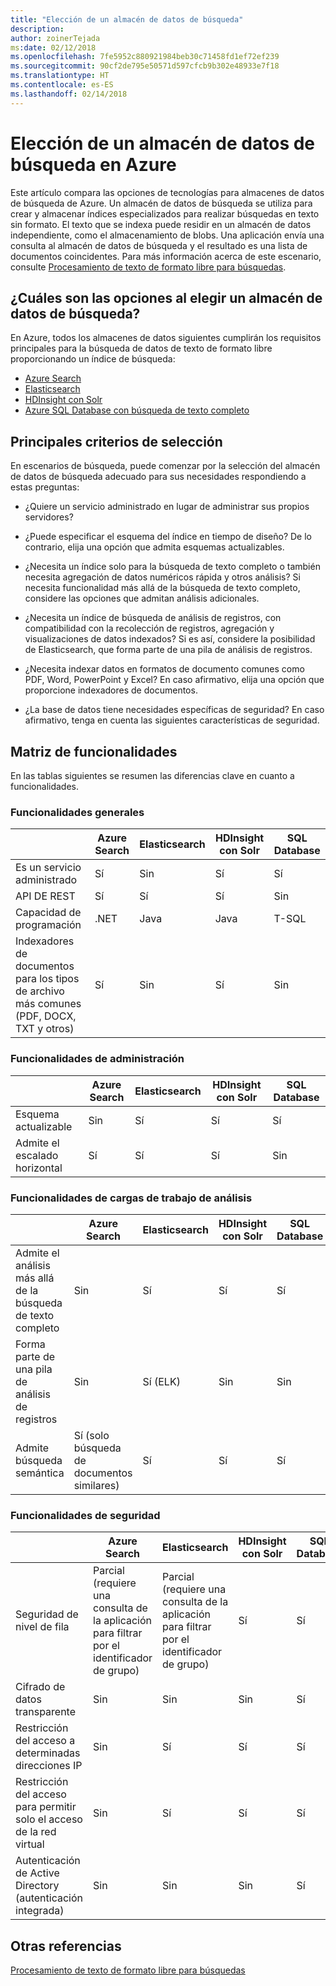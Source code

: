 ```yaml
---
title: "Elección de un almacén de datos de búsqueda"
description: 
author: zoinerTejada
ms:date: 02/12/2018
ms.openlocfilehash: 7fe5952c880921984beb30c71458fd1ef72ef239
ms.sourcegitcommit: 90cf2de795e50571d597cfcb9b302e48933e7f18
ms.translationtype: HT
ms.contentlocale: es-ES
ms.lasthandoff: 02/14/2018
---
```

# <a name="choosing-a-search-data-store-in-azure"></a>Elección de un almacén de datos de búsqueda en Azure

Este artículo compara las opciones de tecnologías para almacenes de datos de búsqueda de Azure. Un almacén de datos de búsqueda se utiliza para crear y almacenar índices especializados para realizar búsquedas en texto sin formato. El texto que se indexa puede residir en un almacén de datos independiente, como el almacenamiento de blobs. Una aplicación envía una consulta al almacén de datos de búsqueda y el resultado es una lista de documentos coincidentes. Para más información acerca de este escenario, consulte [Procesamiento de texto de formato libre para búsquedas](../scenarios/search.md). 

## <a name="what-are-your-options-when-choosing-a-search-data-store"></a>¿Cuáles son las opciones al elegir un almacén de datos de búsqueda?
En Azure, todos los almacenes de datos siguientes cumplirán los requisitos principales para la búsqueda de datos de texto de formato libre proporcionando un índice de búsqueda:
- [Azure Search](/azure/search/search-what-is-azure-search)
- [Elasticsearch](https://azuremarketplace.microsoft.com/marketplace/apps/elastic.elasticsearch?tab=Overview)
- [HDInsight con Solr](/azure/hdinsight/hdinsight-hadoop-solr-install-linux)
- [Azure SQL Database con búsqueda de texto completo](/sql/relational-databases/search/full-text-search)


## <a name="key-selection-criteria"></a>Principales criterios de selección

En escenarios de búsqueda, puede comenzar por la selección del almacén de datos de búsqueda adecuado para sus necesidades respondiendo a estas preguntas:

- ¿Quiere un servicio administrado en lugar de administrar sus propios servidores?

- ¿Puede especificar el esquema del índice en tiempo de diseño? De lo contrario, elija una opción que admita esquemas actualizables.

- ¿Necesita un índice solo para la búsqueda de texto completo o también necesita agregación de datos numéricos rápida y otros análisis? Si necesita funcionalidad más allá de la búsqueda de texto completo, considere las opciones que admitan análisis adicionales.

- ¿Necesita un índice de búsqueda de análisis de registros, con compatibilidad con la recolección de registros, agregación y visualizaciones de datos indexados? Si es así, considere la posibilidad de Elasticsearch, que forma parte de una pila de análisis de registros.

- ¿Necesita indexar datos en formatos de documento comunes como PDF, Word, PowerPoint y Excel? En caso afirmativo, elija una opción que proporcione indexadores de documentos.

- ¿La base de datos tiene necesidades específicas de seguridad? En caso afirmativo, tenga en cuenta las siguientes características de seguridad.

## <a name="capability-matrix"></a>Matriz de funcionalidades

En las tablas siguientes se resumen las diferencias clave en cuanto a funcionalidades.

### <a name="general-capabilities"></a>Funcionalidades generales
| | Azure Search | Elasticsearch | HDInsight con Solr | SQL Database | 
| --- | --- | --- | --- | --- | 
| Es un servicio administrado | Sí | Sin  | Sí | Sí |  
| API DE REST | Sí | Sí | Sí | Sin  |
| Capacidad de programación | .NET | Java | Java | T-SQL | 
| Indexadores de documentos para los tipos de archivo más comunes (PDF, DOCX, TXT y otros) | Sí | Sin  | Sí | Sin  |

### <a name="manageability-capabilities"></a>Funcionalidades de administración
| | Azure Search | Elasticsearch | HDInsight con Solr | SQL Database | 
| --- | --- | --- | --- | --- |
| Esquema actualizable | Sin  | Sí | Sí | Sí |
| Admite el escalado horizontal  | Sí | Sí | Sí | Sin  |

### <a name="analytic-workload-capabilities"></a>Funcionalidades de cargas de trabajo de análisis
| | Azure Search | Elasticsearch | HDInsight con Solr | SQL Database | 
| --- | --- | --- | --- | --- | 
| Admite el análisis más allá de la búsqueda de texto completo | Sin  | Sí | Sí | Sí |
| Forma parte de una pila de análisis de registros | Sin  | Sí (ELK) |  Sin  | Sin  |
| Admite búsqueda semántica | Sí (solo búsqueda de documentos similares) | Sí | Sí | Sí | 

### <a name="security-capabilities"></a>Funcionalidades de seguridad
| | Azure Search | Elasticsearch | HDInsight con Solr | SQL Database | 
| --- | --- | --- | --- | --- | 
| Seguridad de nivel de fila | Parcial (requiere una consulta de la aplicación para filtrar por el identificador de grupo) | Parcial (requiere una consulta de la aplicación para filtrar por el identificador de grupo) | Sí | Sí | 
| Cifrado de datos transparente | Sin  | Sin  | Sin  | Sí |  
| Restricción del acceso a determinadas direcciones IP | Sin  | Sí | Sí | Sí |   
| Restricción del acceso para permitir solo el acceso de la red virtual | Sin  | Sí | Sí | Sí |  
| Autenticación de Active Directory (autenticación integrada) | Sin  | Sin  | Sin  | Sí | 

## <a name="see-also"></a>Otras referencias

[Procesamiento de texto de formato libre para búsquedas](../scenarios/search.md)